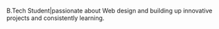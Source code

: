 B.Tech Student|passionate about Web design and building up innovative projects and consistently learning. 
